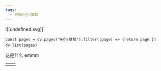 ```yaml
---
tags:
  - 归档/📦/草稿
---
```


![[undefined.svg]]

```dataviewjs
const pages = dv.pages("#📦/草稿").filter((page) => {return page })
dv.list(pages)
```

这是什么 emmm

|     |     |
| :-: | --- |
|     |     |
